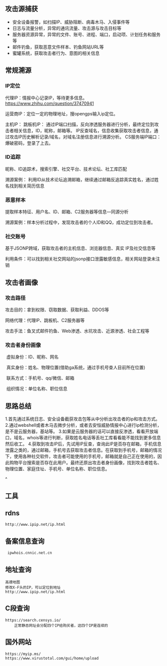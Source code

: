 ## **攻击源捕获**
* ​安全设备报警，如扫描IP、威胁阻断、病毒木马、入侵事件等
* ​日志与流量分析，异常的通讯流量、攻击源与攻击目标等
* ​服务器资源异常，异常的文件、账号、进程、端口，启动项、计划任务和服务等
* ​邮件钓鱼，获取恶意文件样本、钓鱼网站URL等
* ​蜜罐系统，获取攻击者行为、意图的相关信息

## **常规溯源**

### IP定位
代理IP：情报中心记录IP，等待更多信息。
<https://www.zhihu.com/question/37470941>

运营商IP：定位一定的物理地址，搜opengps输入ip定位。

主机IP：
跳板机IP：
通过IP端口扫描，反向渗透服务器进行分析，最终定位到攻击者相关信息，ID，昵称，邮箱等。
IP反查域名，信息收集获取攻击者信息，通过攻击IP历史解析记录/域名，对域名注册信息进行溯源分析。
CS服务端IP端口：
爆破密码，登录了上去。
### ID追踪
昵称、​ID追踪术，搜索引擎、社交平台、技术论坛、社工库匹配

​溯源案例：
利用ID从技术论坛追溯邮箱，继续通过邮箱反追踪真实姓名，通过姓名找到相关简历信息

### 恶意样本

​提取样本特征、用户名、ID、邮箱、C2服务器等信息—同源分析

​溯源案例：样本分析过程中，发现攻击者的个人ID和QQ，成功定位到攻击者。

### 社交账号

基于JSONP跨域，获取攻击者的主机信息、浏览器信息、真实 IP及社交信息等

​利用条件：可以找到相关社交网站的jsonp接口泄露敏感信息，相关网站登录未注销

## **攻击者画像**

### []()攻击路径

攻击目的：拿到权限、窃取数据、获取利益、DDOS等

​网络代理：代理IP、跳板机、C2服务器等

​攻击手法：鱼叉式邮件钓鱼、Web渗透、水坑攻击、近源渗透、社会工程等

### []()攻击者身份画像

​ 虚拟身份：ID、昵称、网名

​ 真实身份：姓名、物理位置(借助ga系统，通过手机号查人目前所在位置)

​ 联系方式：手机号、qq/微信、邮箱

​ 组织情况：单位名称、职位信息

## **思路总结**
1.首先通过系统日志、安全设备截获攻击包等从中分析出攻击者的ip和攻击方式。
2.通过webshell或者木马去微步分析，或者去安恒威胁情报中心进行ip检测分析，是不是云服务器，基站等。
3.如果是云服务器的话可以直接反渗透，看看开放端口，域名，whois等进行判断，获取姓名电话等丢社工库看看能不能找到更多信息然后收工。
4.获取到攻击IP后，先试用IP反查，查询此IP是否存在邮箱，手机信息泄露之类的，通过邮箱，手机号去获取攻击者信息。在获取到手机号，邮箱的情况下，使用各种社交软件，攻击者可能使用的手机号，邮箱就是自己正在使用的，因此购物平台搜索是否存在此用户。最终还原出攻击者身份画像，找到攻击者姓名、物理位置、家庭住址、手机号、单位名称、职位信息。

^
## **工具**
## []()rdns
```
http://www.ipip.net/ip.html
```

## []()备案信息查询

```
 ipwhois.cnnic.net.cn
```

## []()地址查询

```
高德地图
修改X-F头的IP，可以定位到地址
http://www.ipip.net/ip.html
```

## []()C段查询

```
https://search.censys.io/
    正常静态网址会分配四个IP给购买者，这四个IP是连续的
```

## []()国外网站

```
https://myip.ms/
https://www.virustotal.com/gui/home/upload
```

